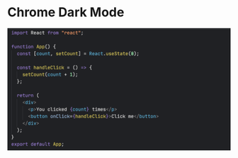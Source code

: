 # Chrome Dark Mode

![Preview](https://raw.githubusercontent.com/abeprincec/chrome-darkmode/main/Screen%20Shot%202021-06-17%20at%208.19.25%20PM.png)
